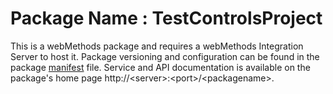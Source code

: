 # Package Name : TestControlsProject
This is a webMethods package and requires a webMethods Integration Server to host it. Package versioning and configuration can be found in the package [manifest](./TestControlsProject/manifest.v3) file. Service and API documentation is available on the package's home page http://&lt;server&gt;:&lt;port&gt;/&lt;packagename>.